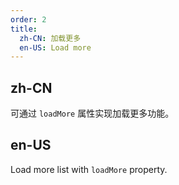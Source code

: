 ```yaml
---
order: 2
title:
  zh-CN: 加载更多
  en-US: Load more
---
```


## zh-CN

可通过 `loadMore` 属性实现加载更多功能。

## en-US

Load more list with `loadMore` property.
